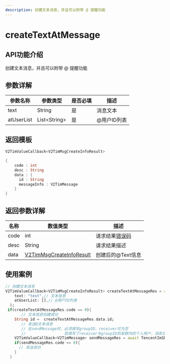 ```yaml
---
description: 创建文本消息，并且可以附带 @ 提醒功能
---
```


# createTextAtMessage

## API功能介绍

创建文本消息，并且可以附带 @ 提醒功能

## 参数详解

| 参数名称       | 参数类型          | 是否必填 | 描述      |
| ---------- | ------------- | ---- | ------- |
| text       | String        | 是    | 消息文本    |
| atUserList | List\<String> | 是    | @用户ID列表 |

## 返回模板

```dart
V2TimValueCallback<V2TimMsgCreateInfoResult>

{
    code : int
    desc : String
    data : {
      id : String
      messageInfo : V2TimMessage
    }
}
```

## 返回参数详解

| 名称   | 数值类型                                                          | 描述                                                             |
| ---- | ------------------------------------------------------------- | -------------------------------------------------------------- |
| code | int                                                           | 请求结果[错误码](https://cloud.tencent.com/document/product/269/1671) |
| desc | String                                                        | 请求结果描述                                                         |
| data | [V2TimMsgCreateInfoResult](../../class/v2timsdklistener-1.md) | 创建后的@Text信息                                                    |

## 使用案例  &#x20;

```dart
// 创建文本消息
V2TimValueCallback<V2TimMsgCreateInfoResult> createTextAtMessageRes = await TencentImSDKPlugin.v2TIMManager.getMessageManager().createTextAtMessage(
    text: "test",// 文本信息
    atUserList: [],// @用户ID列表
  );
 if(createTextAtMessageRes.code == 0){
       // 文本信息创建成功
    String id =  createTextAtMessageRes.data.id;
       // 发送@文本消息
       // 在sendMessage时，必须填写groupID，receiver可为空
       //                 若填写了receiver与groupID则发群内的个人用户，消息在群聊中显示，只有指定receiver能看见
    V2TimValueCallback<V2TimMessage> sendMessageRes = await TencentImSDKPlugin.v2TIMManager.getMessageManager().sendMessage(id: id, receiver: "userID", groupID: "groupID");
    if(sendMessageRes.code == 0){
      // 发送成功
    }
  }
```
